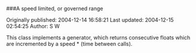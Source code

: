 ###A speed limited, or governed range

Originally published: 2004-12-14 16:58:21
Last updated: 2004-12-15 02:54:25
Author: S W

This class implements a generator, which returns consecutive floats which are incremented by a speed * (time between calls).
